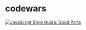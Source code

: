 # codewars

[![JavaScript Style Guide: Good Parts](https://www.codewars.com/users/Xplor8r/badges/large)](https://www.codewars.com/users/Xplor8r/badges/large "JavaScript The Good Parts")

